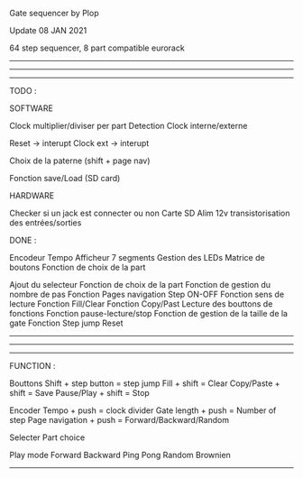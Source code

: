   Gate sequencer by Plop

  Update 08 JAN 2021

  64 step sequencer, 8 part compatible eurorack

  ________________________________________________________________________________________________
  ________________________________________________________________________________________________
  ________________________________________________________________________________________________

  TODO :

  SOFTWARE

  Clock multiplier/diviser per part
  Detection Clock interne/externe

  Reset -> interupt
  Clock ext -> interupt

  Choix de la paterne (shift + page nav)

  Fonction save/Load (SD card)

  HARDWARE

  Checker si un jack est connecter ou non
  Carte SD
  Alim 12v
  transistorisation des entrées/sorties


  DONE :

  Encodeur Tempo
  Afficheur 7 segments
  Gestion des LEDs
  Matrice de boutons
  Fonction de choix de la part

  Ajout du selecteur
  Fonction de choix de la part
  Fonction de gestion du nombre de pas
  Fonction Pages navigation
  Step ON-OFF
  Fonction sens de lecture
  Fonction Fill/Clear
  Fonction Copy/Past
  Lecture des bouttons de fonctions
  Fonction pause-lecture/stop
  Fonction de gestion de la taille de la gate
  Fonction Step jump
  Reset

  ________________________________________________________________________________________________
  ________________________________________________________________________________________________
  ________________________________________________________________________________________________


  FUNCTION :

  Bouttons
    Shift + step button = step jump
    Fill + shift = Clear
    Copy/Paste + shift = Save
    Pause/Play + shift = Stop

   Encoder
    Tempo + push = clock divider
    Gate length + push = Number of step
    Page navigation + push = Forward/Backward/Random

   Selecter
    Part choice

   Play mode
    Forward
    Backward
    Ping Pong
    Random
    Brownien

  --------------------------------------------------------------------------
